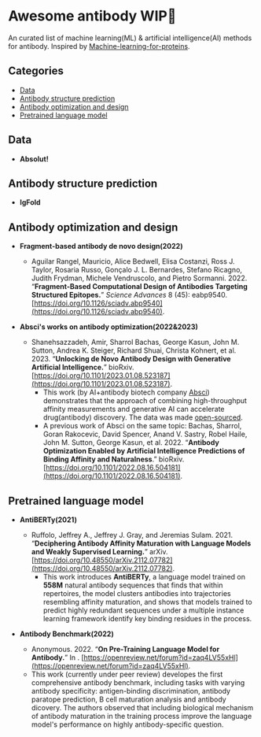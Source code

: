 # Awesome antibody WIP🚧 <!-- omit in toc -->
An curated list of machine learning(ML) &amp; artificial intelligence(AI) methods for antibody. Inspired by [Machine-learning-for-proteins](https://github.com/yangkky/Machine-learning-for-proteins).

## Categories <!-- omit in toc -->
- [Data](#data)
- [Antibody structure prediction](#antibody-structure-prediction)
- [Antibody optimization and design](#antibody-optimization-and-design)
- [Pretrained language model](#pretrained-language-model)


## Data

- **Absolut!**

## Antibody structure prediction

- **IgFold**


## Antibody optimization and design
- **Fragment-based antibody de novo design(2022)**
  - Aguilar Rangel, Mauricio, Alice Bedwell, Elisa Costanzi, Ross J. Taylor, Rosaria Russo, Gonçalo J. L. Bernardes, Stefano Ricagno, Judith Frydman, Michele Vendruscolo, and Pietro Sormanni. 2022. “**Fragment-Based Computational Design of Antibodies Targeting Structured Epitopes.**” *Science Advances* 8 (45): eabp9540. [https://doi.org/10.1126/sciadv.abp9540](https://doi.org/10.1126/sciadv.abp9540).

- **Absci's works on antibody optimization(2022&2023)**
  - Shanehsazzadeh, Amir, Sharrol Bachas, George Kasun, John M. Sutton, Andrea K. Steiger, Richard Shuai, Christa Kohnert, et al. 2023. “**Unlocking de Novo Antibody Design with Generative Artificial Intelligence.**” bioRxiv. [https://doi.org/10.1101/2023.01.08.523187](https://doi.org/10.1101/2023.01.08.523187).
	- This work (by AI+antibody biotech company [Absci](https://www.absci.com/)) demonstrates that the approach of combining high-throughput affinity measurements and generative AI can accelerate drug(antibody) discovery. The data was made [open-sourced](https://github.com/AbsciBio/unlocking-de-novo-antibody-design).
	- A previous work of Absci on the same topic:
    Bachas, Sharrol, Goran Rakocevic, David Spencer, Anand V. Sastry, Robel Haile, John M. Sutton, George Kasun, et al. 2022. “**Antibody Optimization Enabled by Artificial Intelligence Predictions of Binding Affinity and Naturalness**.” bioRxiv. [https://doi.org/10.1101/2022.08.16.504181](https://doi.org/10.1101/2022.08.16.504181).




## Pretrained language model

- **AntiBERTy(2021)**
  - Ruffolo, Jeffrey A., Jeffrey J. Gray, and Jeremias Sulam. 2021. “**Deciphering Antibody Affinity Maturation with Language Models and Weakly Supervised Learning.**” arXiv. [https://doi.org/10.48550/arXiv.2112.07782](https://doi.org/10.48550/arXiv.2112.07782).
	- This work introduces **AntiBERTy**, a language model trained on **558M** natural antibody sequences that finds that within repertoires, the model clusters antibodies into trajectories resembling affinity maturation, and shows that models trained to predict highly redundant sequences under a multiple instance learning framework identify key binding residues in the process.


- **Antibody Benchmark(2022)**
  - Anonymous. 2022. “**On Pre-Training Language Model for Antibody.**” In . [https://openreview.net/forum?id=zaq4LV55xHl](https://openreview.net/forum?id=zaq4LV55xHl).
  - This work (currently under peer review) developes the first comprehensive antibody benchmark, including tasks with varying antibody specificity: antigen-binding discrimination, antibody paratope prediction, B cell maturation analysis and antibody dicovery. The authors observed that including biological mechanism of antibody maturation in the training process improve the language model's performance on highly antibody-specific question.